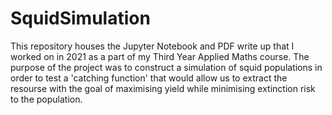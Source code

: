 # SquidSimulation

This repository houses the Jupyter Notebook and PDF write up that I worked on in 2021 as a part of my Third Year Applied Maths course.
The purpose of the project was to construct a simulation of squid populations in order to test a 'catching function' that would allow us to extract the resourse with the goal of maximising yield while minimising extinction risk to the population.
